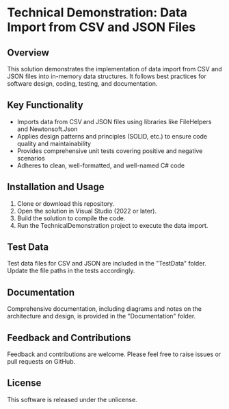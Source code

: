 # Technical Demonstration: Data Import from CSV and JSON Files

## Overview
This solution demonstrates the implementation of data import from CSV and JSON files into in-memory data structures. It follows best practices for software design, coding, testing, and documentation.

## Key Functionality
- Imports data from CSV and JSON files using libraries like FileHelpers and Newtonsoft.Json
- Applies design patterns and principles (SOLID, etc.) to ensure code quality and maintainability
- Provides comprehensive unit tests covering positive and negative scenarios
- Adheres to clean, well-formatted, and well-named C# code

## Installation and Usage
1. Clone or download this repository.
2. Open the solution in Visual Studio (2022 or later).
3. Build the solution to compile the code.
4. Run the TechnicalDemonstration project to execute the data import.

## Test Data
Test data files for CSV and JSON are included in the "TestData" folder. Update the file paths in the tests accordingly.

## Documentation
Comprehensive documentation, including diagrams and notes on the architecture and design, is provided in the "Documentation" folder.

## Feedback and Contributions
Feedback and contributions are welcome. Please feel free to raise issues or pull requests on GitHub.

## License
This software is released under the unlicense.

